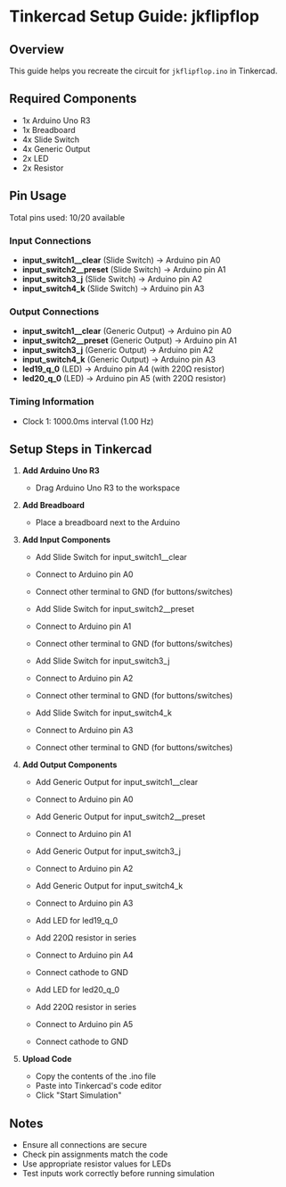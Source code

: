 # Tinkercad Setup Guide: jkflipflop

## Overview
This guide helps you recreate the circuit for `jkflipflop.ino` in Tinkercad.

## Required Components
- 1x Arduino Uno R3
- 1x Breadboard
- 4x Slide Switch
- 4x Generic Output
- 2x LED
- 2x Resistor

## Pin Usage
Total pins used: 10/20 available

### Input Connections
- **input_switch1__clear** (Slide Switch) → Arduino pin A0
- **input_switch2__preset** (Slide Switch) → Arduino pin A1
- **input_switch3_j** (Slide Switch) → Arduino pin A2
- **input_switch4_k** (Slide Switch) → Arduino pin A3

### Output Connections
- **input_switch1__clear** (Generic Output) → Arduino pin A0
- **input_switch2__preset** (Generic Output) → Arduino pin A1
- **input_switch3_j** (Generic Output) → Arduino pin A2
- **input_switch4_k** (Generic Output) → Arduino pin A3
- **led19_q_0** (LED) → Arduino pin A4 (with 220Ω resistor)
- **led20_q_0** (LED) → Arduino pin A5 (with 220Ω resistor)

### Timing Information
- Clock 1: 1000.0ms interval (1.00 Hz)

## Setup Steps in Tinkercad

1. **Add Arduino Uno R3**
   - Drag Arduino Uno R3 to the workspace

2. **Add Breadboard**
   - Place a breadboard next to the Arduino

3. **Add Input Components**
   - Add Slide Switch for input_switch1__clear
   - Connect to Arduino pin A0
   - Connect other terminal to GND (for buttons/switches)

   - Add Slide Switch for input_switch2__preset
   - Connect to Arduino pin A1
   - Connect other terminal to GND (for buttons/switches)

   - Add Slide Switch for input_switch3_j
   - Connect to Arduino pin A2
   - Connect other terminal to GND (for buttons/switches)

   - Add Slide Switch for input_switch4_k
   - Connect to Arduino pin A3
   - Connect other terminal to GND (for buttons/switches)

4. **Add Output Components**
   - Add Generic Output for input_switch1__clear
   - Connect to Arduino pin A0

   - Add Generic Output for input_switch2__preset
   - Connect to Arduino pin A1

   - Add Generic Output for input_switch3_j
   - Connect to Arduino pin A2

   - Add Generic Output for input_switch4_k
   - Connect to Arduino pin A3

   - Add LED for led19_q_0
   - Add 220Ω resistor in series
   - Connect to Arduino pin A4
   - Connect cathode to GND

   - Add LED for led20_q_0
   - Add 220Ω resistor in series
   - Connect to Arduino pin A5
   - Connect cathode to GND

5. **Upload Code**
   - Copy the contents of the .ino file
   - Paste into Tinkercad's code editor
   - Click "Start Simulation"

## Notes
- Ensure all connections are secure
- Check pin assignments match the code
- Use appropriate resistor values for LEDs
- Test inputs work correctly before running simulation
